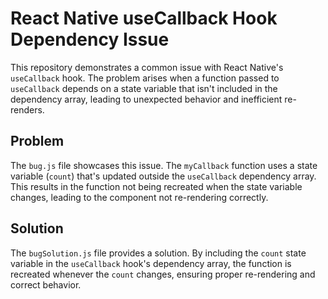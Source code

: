 # React Native useCallback Hook Dependency Issue

This repository demonstrates a common issue with React Native's `useCallback` hook. The problem arises when a function passed to `useCallback` depends on a state variable that isn't included in the dependency array, leading to unexpected behavior and inefficient re-renders.

## Problem

The `bug.js` file showcases this issue.  The `myCallback` function uses a state variable (`count`) that's updated outside the `useCallback` dependency array. This results in the function not being recreated when the state variable changes, leading to the component not re-rendering correctly.

## Solution

The `bugSolution.js` file provides a solution. By including the `count` state variable in the `useCallback` hook's dependency array, the function is recreated whenever the `count` changes, ensuring proper re-rendering and correct behavior.